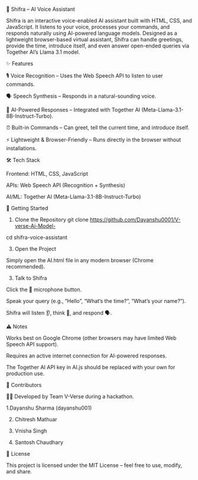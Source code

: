 🎤 Shifra – AI Voice Assistant

Shifra is an interactive voice-enabled AI assistant built with HTML, CSS, and JavaScript. It listens to your voice, processes your commands, and responds naturally using AI-powered language models. Designed as a lightweight browser-based virtual assistant, Shifra can handle greetings, provide the time, introduce itself, and even answer open-ended queries via Together AI’s Llama 3.1 model.

✨ Features

🎙️ Voice Recognition – Uses the Web Speech API to listen to user commands.

🗣️ Speech Synthesis – Responds in a natural-sounding voice.

🤖 AI-Powered Responses – Integrated with Together AI (Meta-Llama-3.1-8B-Instruct-Turbo).

⏰ Built-in Commands – Can greet, tell the current time, and introduce itself.

⚡ Lightweight & Browser-Friendly – Runs directly in the browser without installations.

🛠️ Tech Stack

Frontend: HTML, CSS, JavaScript

APIs: Web Speech API (Recognition + Synthesis)

AI/ML: Together AI (Meta-Llama-3.1-8B-Instruct-Turbo)


🚀 Getting Started
1. Clone the Repository
git clone  https://github.com/Dayanshu0001/V-verse-Ai-Model-

cd shifra-voice-assistant

3. Open the Project

Simply open the AI.html file in any modern browser (Chrome recommended).

3. Talk to Shifra

Click the 🎤 microphone button.

Speak your query (e.g., “Hello”, “What’s the time?”, “What’s your name?”).

Shifra will listen 👂, think 🤯, and respond 🗣️.

⚠️ Notes

Works best on Google Chrome (other browsers may have limited Web Speech API support).

Requires an active internet connection for AI-powered responses.

The Together AI API key in AI.js should be replaced with your own for production use.


🤝 Contributors

👩‍💻 Developed by Team V-Verse during a hackathon.

1.Dayanshu Sharma (dayanshu001)

2. Chitresh Mathuar

3. Vnisha Singh

4. Santosh Chaudhary



📜 License

This project is licensed under the MIT License – feel free to use, modify, and share.
